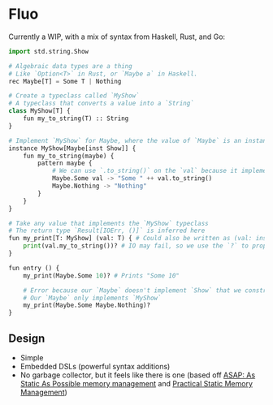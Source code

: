 # Fluo

Currently a WIP, with a mix of syntax from Haskell, Rust, and Go:

```python
import std.string.Show

# Algebraic data types are a thing
# Like `Option<T>` in Rust, or `Maybe a` in Haskell.
rec Maybe[T] = Some T | Nothing

# Create a typeclass called `MyShow`
# A typeclass that converts a value into a `String`
class MyShow[T] {
    fun my_to_string(T) :: String
}

# Implement `MyShow` for Maybe, where the value of `Maybe` is an instance of `Show` (not `MyShow`!)
instance MyShow[Maybe[inst Show]] {
    fun my_to_string(maybe) {
        pattern maybe {
            # We can use `.to_string()` on the `val` because it implements `Show`
            Maybe.Some val -> "Some " ++ val.to_string()
            Maybe.Nothing -> "Nothing"
        }
    }
}

# Take any value that implements the `MyShow` typeclass
# The return type `Result[IOErr, ()]` is inferred here
fun my_print[T: MyShow] (val: T) { # Could also be written as (val: inst Show)
    print(val.my_to_string())? # IO may fail, so we use the `?` to propagate the error
}

fun entry () {
    my_print(Maybe.Some 10)? # Prints "Some 10"

    # Error because our `Maybe` doesn't implement `Show` that we constrained
    # Our `Maybe` only implements `MyShow`
    my_print(Maybe.Some Maybe.Nothing)?
}
```

## Design

- Simple
- Embedded DSLs (powerful syntax additions)
- No garbage collector, but it feels like there is one (based off [ASAP: As Static As Possible memory management](https://www.cl.cam.ac.uk/techreports/UCAM-CL-TR-908.pdf) and [Practical Static Memory Management](http://nathancorbyn.com/nc513.pdf))
